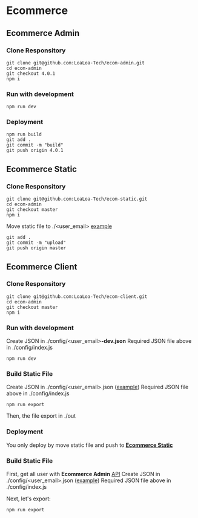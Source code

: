 # Ecommerce

## Ecommerce Admin

### Clone Responsitory

```
git clone git@github.com:LoaLoa-Tech/ecom-admin.git
cd ecom-admin
git checkout 4.0.1
npm i
```

### Run with development

```
npm run dev
```

### Deployment 

```
npm run build
git add .
git commit -m "build"
git push origin 4.0.1
```

## Ecommerce Static

### Clone Responsitory

```
git clone git@github.com:LoaLoa-Tech/ecom-static.git
cd ecom-admin
git checkout master
npm i
```

Move static file to ./<user_email> [example](!https://github.com/LoaLoa-Tech/ecom-static/tree/master/yensaodatquang)

```
git add .
git commit -m "upload"
git push origin master
```




## Ecommerce Client


### Clone Responsitory

```
git clone git@github.com:LoaLoa-Tech/ecom-client.git
cd ecom-admin
git checkout master
npm i
```

### Run with development

Create JSON in ./config/<user_email>__-dev.json__
Required JSON file above in ./config/index.js

```
npm run dev
```

### Build Static File

Create JSON in ./config/<user_email>.json ([example](!https://github.com/LoaLoa-Tech/ecom-client/config/yensaodatquang.json))
Required JSON file above in ./config/index.js

```
npm run export
```

Then, the file export in ./out

### Deployment 

You only deploy by move static file and push to __[Ecommerce Static](!https://github.com/truongduchuy910/ecom-static)__

### Build Static File

First, get all user with __Ecommerce Admin__ [API](!https://github.com/truongduchuy910/ecom-admin/docs/API.MD)
Create JSON in ./config/<user_email>.json ([example](!https://github.com/LoaLoa-Tech/ecom-client/config/yensaodatquang.json))
Required JSON file above in ./config/index.js

Next, let's export:

```
npm run export
```
